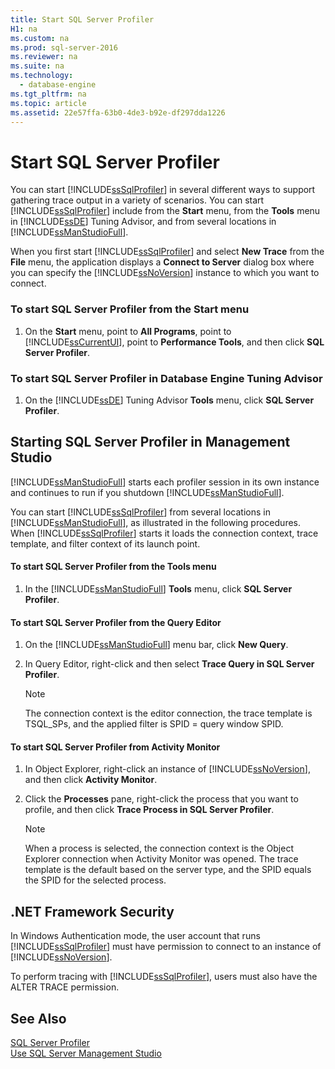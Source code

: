 ```yaml
---
title: Start SQL Server Profiler
H1: na
ms.custom: na
ms.prod: sql-server-2016
ms.reviewer: na
ms.suite: na
ms.technology: 
  - database-engine
ms.tgt_pltfrm: na
ms.topic: article
ms.assetid: 22e57ffa-63b0-4de3-b92e-df297dda1226
---
```

# Start SQL Server Profiler
  You can start [!INCLUDE[ssSqlProfiler](../../Token/Other/ssSqlProfiler_md.md)] in several different ways to support gathering trace output in a variety of scenarios. You can start [!INCLUDE[ssSqlProfiler](../../Token/Other/ssSqlProfiler_md.md)] include from the **Start** menu, from the **Tools** menu in [!INCLUDE[ssDE](../../Token/Other/ssDE_md.md)] Tuning Advisor, and from several locations in [!INCLUDE[ssManStudioFull](../../Token/Other/ssManStudioFull_md.md)].  
  
 When you first start [!INCLUDE[ssSqlProfiler](../../Token/Other/ssSqlProfiler_md.md)] and select **New Trace** from the **File** menu, the application displays a **Connect to Server** dialog box where you can specify the [!INCLUDE[ssNoVersion](../../Token/Other/ssNoVersion_md.md)] instance to which you want to connect.  
  
### To start SQL Server Profiler from the Start menu  
  
1.  On the **Start** menu, point to **All Programs**, point to [!INCLUDE[ssCurrentUI](../../Token/Other/ssCurrentUI_md.md)], point to **Performance Tools**, and then click **SQL Server Profiler**.  
  
### To start SQL Server Profiler in Database Engine Tuning Advisor  
  
1.  On the [!INCLUDE[ssDE](../../Token/Other/ssDE_md.md)] Tuning Advisor **Tools** menu, click **SQL Server Profiler**.  
  
## Starting SQL Server Profiler in Management Studio  
 [!INCLUDE[ssManStudioFull](../../Token/Other/ssManStudioFull_md.md)] starts each profiler session in its own instance and continues to run if you shutdown [!INCLUDE[ssManStudioFull](../../Token/Other/ssManStudioFull_md.md)].  
  
 You can start [!INCLUDE[ssSqlProfiler](../../Token/Other/ssSqlProfiler_md.md)] from several locations in [!INCLUDE[ssManStudioFull](../../Token/Other/ssManStudioFull_md.md)], as illustrated in the following procedures. When [!INCLUDE[ssSqlProfiler](../../Token/Other/ssSqlProfiler_md.md)] starts it loads the connection context, trace template, and filter context of its launch point.  
  
#### To start SQL Server Profiler from the Tools menu  
  
1.  In the [!INCLUDE[ssManStudioFull](../../Token/Other/ssManStudioFull_md.md)] **Tools** menu, click **SQL Server Profiler**.  
  
#### To start SQL Server Profiler from the Query Editor  
  
1.  On the [!INCLUDE[ssManStudioFull](../../Token/Other/ssManStudioFull_md.md)] menu bar, click **New Query**.  
  
2.  In Query Editor, right\-click and then select **Trace Query in SQL Server Profiler**.  
  
    > [!NOTE]  
    >  The connection context is the editor connection, the trace template is TSQL\_SPs, and the applied filter is SPID \= query window SPID.  
  
#### To start SQL Server Profiler from Activity Monitor  
  
1.  In Object Explorer, right\-click an instance of [!INCLUDE[ssNoVersion](../../Token/Other/ssNoVersion_md.md)], and then click **Activity Monitor**.  
  
2.  Click the **Processes** pane, right\-click the process that you want to profile, and then click **Trace Process in SQL Server Profiler**.  
  
    > [!NOTE]  
    >  When a process is selected, the connection context is the Object Explorer connection when Activity Monitor was opened. The trace template is the default based on the server type, and the SPID equals the SPID for the selected process.  
  
## .NET Framework Security  
 In Windows Authentication mode, the user account that runs [!INCLUDE[ssSqlProfiler](../../Token/Other/ssSqlProfiler_md.md)] must have permission to connect to an instance of [!INCLUDE[ssNoVersion](../../Token/Other/ssNoVersion_md.md)].  
  
 To perform tracing with [!INCLUDE[ssSqlProfiler](../../Token/Other/ssSqlProfiler_md.md)], users must also have the ALTER TRACE permission.  
  
## See Also  
 [SQL Server Profiler](../../Topics/TopicNameNotContainA/SQL-Server-Profiler.md)   
 [Use SQL Server Management Studio](../Topic/Use%20SQL%20Server%20Management%20Studio.md)  
  
  